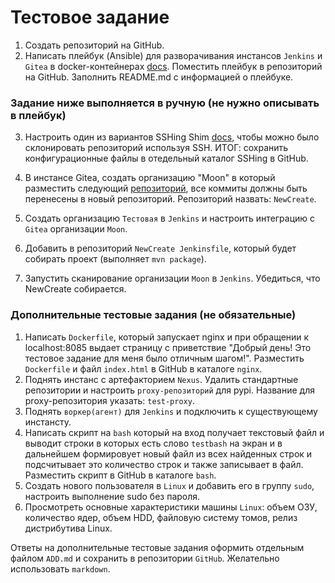 # Тестовое задание

1. Создать репозиторий на GitHub.
2. Написать плейбук (Ansible) для разворачивания инстансов `Jenkins` и `Gitea` в docker-контейнерах [docs](https://docs.gitea.com/installation/install-with-docker). Поместить плейбук в репозиторий на GitHub. Заполнить README.md с информацией о плейбуке.

### Задание ниже выполняется в ручную (не нужно описывать в плейбук)
3. Настроить один из вариантов SSHing Shim [docs](https://docs.gitea.com/installation/install-with-docker#:~:text=to%20the%20host.-,SSHing%20Shim%20(with%20authorized_keys,-)%E2%80%8B), чтобы можно было склонировать репозиторий используя SSH. 
ИТОГ: сохранить конфигурационные файлы в отедельный каталог SSHing в GitHub.

4. В инстансе Gitea, создать организацию "Moon" в который разместить следующий [репозиторий](https://github.com/Kazantsev27/CreatePDF), все коммиты должны быть перенесены в новый репозиторий. Репозиторий назвать: `NewCreate`.
5. Создать организацию `Тестовая` в `Jenkins` и настроить интеграцию с `Gitea` организации `Moon`.
6. Добавить в репозиторий `NewCreate Jenkinsfile`, который будет собирать проект (выполняет `mvn package`).
7. Запустить сканирование организации `Moon` в `Jenkins`. Убедиться, что NewCreate собирается.

### Дополнительные тестовые задания (не обязательные)
1. Написать `Dockerfile`, который запускает nginx и при обращении к localhost:8085 выдает страницу с приветствие "Добрый день! Это тестовое задание для меня было отличным шагом!". Разместить `Dockerfile` и файл `index.html` в GitHub в каталоге `nginx`.
2. Поднять инстанс с артефакторием `Nexus`. Удалить стандартные репозитории и настроить `proxy-репозиторий` для pypi. Название для proxy-репозитория указать: `test-proxy`.
3. Поднять `воркер(агент)` для `Jenkins` и подключить к существующему инстансту.
4. Написать скрипт на `bash` который на вход получает текстовый файл и выводит строки в которых есть слово `testbash` на экран и в дальнейшем формировует новый файл из всех найденных строк и подсчитывает это количество строк и также записывает в файл. Разместить скрипт в GitHub в каталоге `bash`.
5. Создать нового пользователя в `Linux` и добавить его в группу `sudo`, настроить выполнение sudo без пароля.
6. Просмотреть основные характеристики машины `Linux`: объем ОЗУ, количество ядер, объем HDD, файловую систему томов, релиз дистрибутива Linux.

Ответы на дополнительные тестовые задания оформить отдельным файлом `ADD.md` и сохранить в репозитории `GitHub`.
Желательно использовать `markdown`.

